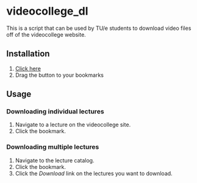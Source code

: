 # videocollege_dl
This is a script that can be used by TU/e students to download video files off of the videocollege website.

## Installation

1. [Click here](https://tobiaqs.github.io/videocollege_dl/)
2. Drag the button to your bookmarks

## Usage
### Downloading individual lectures

1. Navigate to a lecture on the videocollege site.
2. Click the bookmark.

### Downloading multiple lectures

1. Navigate to the lecture catalog.
2. Click the bookmark.
3. Click the _Download_ link on the lectures you want to download.